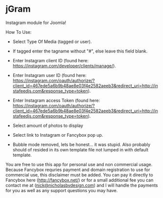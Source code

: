 # jGram
Instagram module for Joomla! 

How To Use:

- Select Type Of Media (tagged or user).

- If tagged enter the tagname without "#", else leave this field blank.

- Enter Instagram client ID (found here: https://instagram.com/developer/clients/manage/).

- Enter Instagram user ID (found here: https://instagram.com/oauth/authorize/?client_id=467ede5a6b9b48ae8e03f4e2582aeeb3&redirect_uri=http://instafeedjs.com&response_type=token).

- Enter Instagram access Token (found here: https://instagram.com/oauth/authorize/?client_id=467ede5a6b9b48ae8e03f4e2582aeeb3&redirect_uri=http://instafeedjs.com&response_type=token).

- Select amount of photos to display

- Select link to Instagram or Fancybox pop up.

- Bubble mode removed, lets be honest... it was stupid.  Also probably should of resided in its own template file not lumped in with default template.

You are free to use this app for personal use and non commercial usage. Because Fancybox requries payment and domain registration to use for commercial use, this disclaimer must be added.  You can pay it directly to Fancybox here (http://fancybox.net/) or for a small additional fee you can contact me at (nick@nicholasbydesign.com) and I will handle the payments for you as well as any support questions you may have. 
